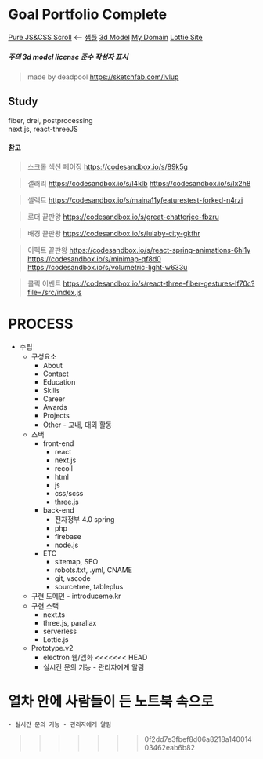 # Goal Portfolio Complete

[Pure JS&CSS Scroll](https://joshua-dev-story.blogspot.com/2020/11/javascript-css-scroll-animation.html) <-- [샘플](https://gpe-joshua.github.io/sample/65-sample-d.html)
[3d Model](https://sketchfab.com/3d-models?date=week&features=downloadable&sort_by=-likeCount&cursor=cD0zMg%3D%3D)
[My Domain](https://introduceme.kr/)
[Lottie Site](https://lottiefiles.com/featured)

##### 주의 3d model license 준수 작성자 표시
> made by deadpool https://sketchfab.com/lvlup

## Study

fiber, drei, postprocessing<br>
next.js, react-threeJS 

#### 참고

> 스크롤 섹션 페이징
> https://codesandbox.io/s/89k5g

> 갤러리
> https://codesandbox.io/s/l4klb
> https://codesandbox.io/s/lx2h8

> 셀렉트
> https://codesandbox.io/s/maina11yfeaturestest-forked-n4rzi

> 로더 끝판왕
> https://codesandbox.io/s/great-chatterjee-fbzru

> 배경 끝판왕
> https://codesandbox.io/s/lulaby-city-gkfhr

> 이펙트 끝판왕
> https://codesandbox.io/s/react-spring-animations-6hi1y
> https://codesandbox.io/s/minimap-qf8d0
> https://codesandbox.io/s/volumetric-light-w633u

> 클릭 이벤트
> https://codesandbox.io/s/react-three-fiber-gestures-lf70c?file=/src/index.js

# PROCESS

- 수립
  - 구성요소
    - About
    - Contact
    - Education
    - Skills
    - Career
    - Awards
    - Projects
    - Other - 교내, 대외 활동
  - 스택
    - front-end
      - react
      - next.js 
      - recoil
      - html
      - js
      - css/scss
      - three.js
    - back-end
      - 전자정부 4.0 spring
      - php
      - firebase
      - node.js
    - ETC
      - sitemap, SEO
      - robots.txt, .yml, CNAME
      - git, vscode
      - sourcetree, tableplus
  - 구현 도메인 - introduceme.kr
  - 구현 스택
    - next.ts
    - three.js, parallax
    - serverless
    - Lottie.js
  - Prototype.v2 
    - electron 웹/앱화
<<<<<<< HEAD
    - 실시간 문의 기능 - 관리자에게 알림

열차 안에 사람들이 든 노트북 속으로
=======
    - 실시간 문의 기능 - 관리자에게 알림 
>>>>>>> 0f2dd7e3fbef8d06a8218a14001403462eab6b82

